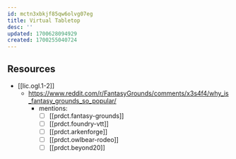 ```yaml
---
id: mctn3xbkjf85qw6olvg07eg
title: Virtual Tabletop
desc: ''
updated: 1700628094929
created: 1700255040724
---
```




## Resources

- [[lic.ogl.1-2]]
  - https://www.reddit.com/r/FantasyGrounds/comments/x3s4f4/why_is_fantasy_grounds_so_popular/ 
    - mentions:
      - [ ] [[prdct.fantasy-grounds]]
      - [ ] [[prdct.foundry-vtt]]
      - [ ] [[prdct.arkenforge]]
      - [ ] [[prdct.owlbear-rodeo]]
      - [ ] [[prdct.beyond20]]